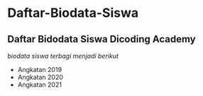 Daftar-Biodata-Siswa
==
Daftar Bidodata Siswa Dicoding Academy
--
*biodata siswa terbagi menjadi berikut*
- Angkatan 2019
- Angkatan 2020
- Angkatan 2021
